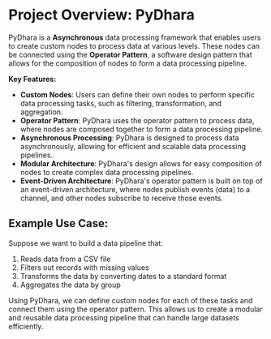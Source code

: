**Project Overview: PyDhara**
==========================

PyDhara is a **Asynchronous** data processing framework that enables users to create custom nodes to process data at various levels. These nodes can be connected using the **Operator Pattern**, a software design pattern that allows for the composition of nodes to form a data processing pipeline.

**Key Features:**

* **Custom Nodes**: Users can define their own nodes to perform specific data processing tasks, such as filtering, transformation, and aggregation.
* **Operator Pattern**: PyDhara uses the operator pattern to process data, where nodes are composed together to form a data processing pipeline.
* **Asynchronous Processing**: PyDhara is designed to process data asynchronously, allowing for efficient and scalable data processing pipelines.
* **Modular Architecture**: PyDhara's design allows for easy composition of nodes to create complex data processing pipelines.
* **Event-Driven Architecture**: PyDhara's operator pattern is built on top of an event-driven architecture, where nodes publish events (data) to a channel, and other nodes subscribe to receive those events.

**Example Use Case:**
--------------------

Suppose we want to build a data pipeline that:

1. Reads data from a CSV file
2. Filters out records with missing values
3. Transforms the data by converting dates to a standard format
4. Aggregates the data by group

Using PyDhara, we can define custom nodes for each of these tasks and connect them using the operator pattern. This allows us to create a modular and reusable data processing pipeline that can handle large datasets efficiently.
